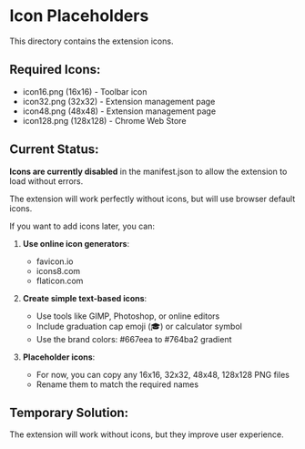 # Icon Placeholders

This directory contains the extension icons. 

## Required Icons:
- icon16.png (16x16) - Toolbar icon
- icon32.png (32x32) - Extension management page
- icon48.png (48x48) - Extension management page  
- icon128.png (128x128) - Chrome Web Store

## Current Status:
**Icons are currently disabled** in the manifest.json to allow the extension to load without errors.

The extension will work perfectly without icons, but will use browser default icons.

If you want to add icons later, you can:

1. **Use online icon generators**:
   - favicon.io
   - icons8.com
   - flaticon.com

2. **Create simple text-based icons**:
   - Use tools like GIMP, Photoshop, or online editors
   - Include graduation cap emoji (🎓) or calculator symbol
   - Use the brand colors: #667eea to #764ba2 gradient

3. **Placeholder icons**:
   - For now, you can copy any 16x16, 32x32, 48x48, 128x128 PNG files
   - Rename them to match the required names

## Temporary Solution:
The extension will work without icons, but they improve user experience.
